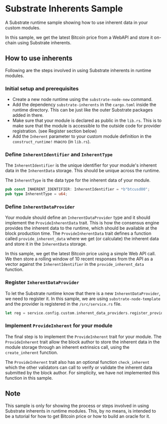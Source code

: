 # Substrate Inherents Sample

A Substrate runtime sample showing how to use inherent data in your custom modules.

In this sample, we get the latest Bitcoin price from a WebAPI and store it on-chain using Substrate inherents.

## How to use inherents

Following are the steps involved in using Substrate inherents in runtime modules.

### Initial setup and prerequisites

* Create a new node runtime using the `substrate-node-new` command.
* Add the dependency `substrate-inherents` in the `cargo.toml` inside the runtime directory. This can be just like the outer Substrate packages added in there.
* Make sure that your module is declared as public in the `lib.rs`. This is to make sure that the module is accessible to the outside code for provider registration. (see Register section below)
* Add the `Inherent` parameter to your custom module definition in the `construct_runtime!` macro (in `lib.rs`).

### Define `InherentIdentifier` and `InherentType`

The `InherentIdentifier` is the unique identifier for your module's inherent data in the `InherentData` storage. This should be unique across the runtime.

The `InherentType` is the data type for the inherent data of your module.

```rust
pub const INHERENT_IDENTIFIER: InherentIdentifier = *b"btcusd00";
pub type InherentType = u64;
```

### Define `InherentDataProvider`

Your module should define an `InherentDataProvider` type and it should implement the `ProvideInherentData` trait. This is how the consensus engine provides the inherent data to the runtime, which should be available at the block production time. The `ProvideInherentData` trait defines a function called `provide_inherent_data` where we get (or calculate) the inherent data and store it in the `InherentData` storage.

In this sample, we get the latest Bitcoin price using a simple Web API call. We then store a rolling window of 10 recent responses from the API as a vector against the `InherentIdentifier` in the `provide_inherent_data` function.

### Register `InherentDataProvider`

To let the Substrate runtime know that there is a new `InherentDataProvider`, we need to register it. In this sample, we are using `substrate-node-template` and the provider is registered in the `/src/service.rs` file.

```rust
let reg = service.config.custom.inherent_data_providers.register_provider(inherentsample::InherentDataProvider);
```

### Implement `ProvideInherent` for your module

The final step is to implement the `ProvideInherent` trait for your module. The `ProvideInherent` trait allow the block author to store the inherent data in the module storage through an inherent extrinsics call, using the `create_inherent` function.

The `ProvideInherent` trait also has an optional function `check_inherent` which the other validators can call to verify or validate the inherent data submitted by the block author. For simplicity, we have not implemented this function in this sample.

## Note

This sample is only for showing the process or steps involved in using Substrate inherents in runtime modules. This, by no means, is intended to be a tutorial for how to get Bitcoin price or how to build an oracle for it.
